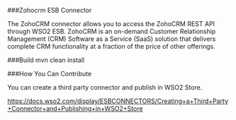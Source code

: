 ###Zohocrm ESB Connector

The ZohoCRM connector allows you to access the ZohoCRM REST API through WSO2 ESB. ZohoCRM is an on-demand Customer Relationship Management (CRM) Software as a Service (SaaS) solution that delivers complete CRM functionality at a fraction of the price of other offerings.

###Build
mvn clean install

###How You Can Contribute
  
  You can create a third party connector and publish in WSO2 Store.
  
  https://docs.wso2.com/display/ESBCONNECTORS/Creating+a+Third+Party+Connector+and+Publishing+in+WSO2+Store
